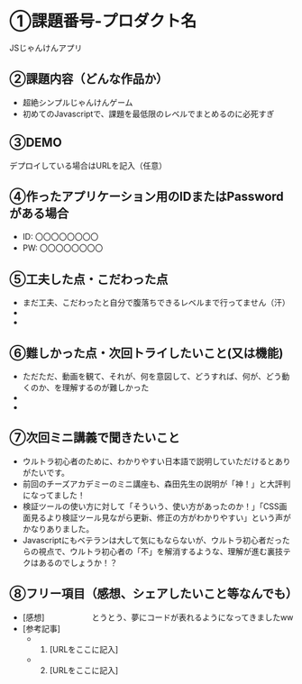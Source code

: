 # ①課題番号-プロダクト名

JSじゃんけんアプリ

## ②課題内容（どんな作品か）

- 超絶シンプルじゃんけんゲーム
- 初めてのJavascriptで、課題を最低限のレベルでまとめるのに必死すぎ

## ③DEMO

デプロイしている場合はURLを記入（任意）

## ④作ったアプリケーション用のIDまたはPasswordがある場合

- ID: 〇〇〇〇〇〇〇〇
- PW: 〇〇〇〇〇〇〇〇

## ⑤工夫した点・こだわった点

- まだ工夫、こだわったと自分で腹落ちできるレベルまで行ってません（汗）
- 
- 

## ⑥難しかった点・次回トライしたいこと(又は機能)

- ただただ、動画を観て、それが、何を意図して、どうすれば、何が、どう動くのか、を理解するのが難しかった
- 
- 

## ⑦次回ミニ講義で聞きたいこと

- ウルトラ初心者のために、わかりやすい日本語で説明していただけるとありがたいです。
- 前回のチーズアカデミーのミニ講座も、森田先生の説明が「神！」と大評判になってました！
- 検証ツールの使い方に対して「そういう、使い方があったのか！」「CSS画面見るより検証ツール見ながら更新、修正の方がわかりやすい」という声がかなりありました。
- Javascriptにもベテランは大して気にもならないが、ウルトラ初心者だったらの視点で、ウルトラ初心者の「不」を解消するような、理解が進む裏技テクはあるのでしょうか！？

## ⑧フリー項目（感想、シェアしたいこと等なんでも）

- [感想]　　　　　　とうとう、夢にコードが表れるようになってきましたww
- [参考記事]
  - 1. [URLをここに記入]
  - 2. [URLをここに記入]
